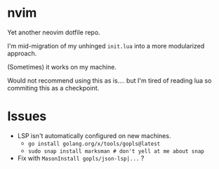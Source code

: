 # nvim
Yet another neovim dotfile repo. 

I'm mid-migration of my unhinged `init.lua` into a more modularized approach. 

(Sometimes) it works on my machine.  

Would not recommend using this as is.... but I'm tired of reading lua so commiting this as a checkpoint.

# Issues
- LSP isn't automatically configured on new machines. 
    - `go install golang.org/x/tools/gopls@latest`
    - `sudo snap install marksman # don't yell at me about snap`
- Fix with `MasonInstall gopls/json-lsp|...` ?
